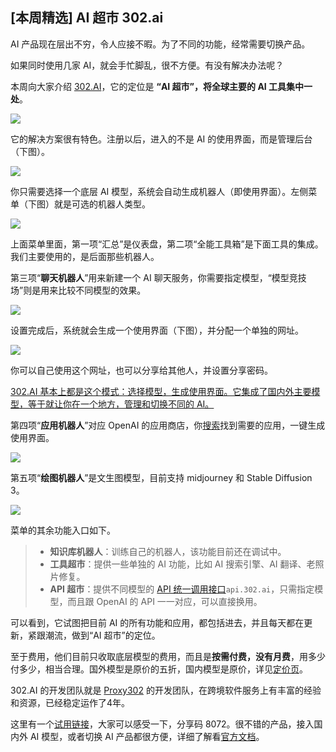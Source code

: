 ## [本周精选] AI 超市 302.ai

AI 产品现在层出不穷，令人应接不暇。为了不同的功能，经常需要切换产品。

如果同时使用几家 AI，就会手忙脚乱，很不方便。有没有解决办法呢？

本周向大家介绍 [302.AI](https://302.ai/)，它的定位是 **“AI 超市”，将全球主要的 AI 工具集中一处**。

![](https://cdn.beekka.com/blogimg/asset/202407/bg2024070801.webp)

它的解决方案很有特色。注册以后，进入的不是 AI 的使用界面，而是管理后台（下图）。

![](https://cdn.beekka.com/blogimg/asset/202407/bg2024070802.webp)

你只需要选择一个底层 AI 模型，系统会自动生成机器人（即使用界面）。左侧菜单（下图）就是可选的机器人类型。

![](https://cdn.beekka.com/blogimg/asset/202407/bg2024070803.webp)

上面菜单里面，第一项“汇总”是仪表盘，第二项“全能工具箱”是下面工具的集成。我们主要使用的，是后面那些机器人。

第三项“**聊天机器人**”用来新建一个 AI 聊天服务，你需要指定模型，“模型竞技场”则是用来比较不同模型的效果。

![](https://cdn.beekka.com/blogimg/asset/202407/bg2024070804.webp)

设置完成后，系统就会生成一个使用界面（下图），并分配一个单独的网址。

![](https://cdn.beekka.com/blogimg/asset/202407/bg2024070806.webp)

你可以自己使用这个网址，也可以分享给其他人，并设置分享密码。

<u>[302.AI](https://302.ai/) 基本上都是这个模式：选择模型，生成使用界面。它集成了国内外主要模型，等于就让你在一个地方，管理和切换不同的 AI。</u>

第四项“**应用机器人**”对应 OpenAI 的应用商店，你[搜索](https://gpts.302.ai/)找到需要的应用，一键生成使用界面。

![](https://cdn.beekka.com/blogimg/asset/202407/bg2024070808.webp)

第五项“**绘图机器人**”是文生图模型，目前支持 midjourney 和 Stable Diffusion 3。

![](https://cdn.beekka.com/blogimg/asset/202407/bg2024070807.webp)

菜单的其余功能入口如下。

> - **知识库机器人**：训练自己的机器人，该功能目前还在调试中。
> - **工具超市**：提供一些单独的 AI 功能，比如 AI 搜索引擎、AI 翻译、老照片修复。
> - **API 超市**：提供不同模型的 [API 统一调用接口](https://apifox.com/apidoc/project-4012774)`api.302.ai`，只需指定模型，而且跟 OpenAI 的 API 一一对应，可以直接换用。

可以看到，它试图把目前 AI 的所有功能和应用，都包括进去，并且每天都在更新，紧跟潮流，做到“AI 超市”的定位。

至于费用，他们目前只收取底层模型的费用，而且是**按需付费，没有月费**，用多少付多少，相当合理。国外模型是原价的五折，国内模型是原价，详见[定价页](https://302.ai/pricing_robot/)。

302.AI 的开发团队就是 [Proxy302](https://www.proxy302.com/) 的开发团队，在跨境软件服务上有丰富的经验和资源，已经稳定运作了4年。

这里有一个[试用链接](https://yifeng-all.tools302.com?region=1&confirm=true&pwd=8072)，大家可以感受一下，分享码 8072。很不错的产品，接入国内外 AI 模型，或者切换 AI 产品都很方便，详细了解看[官方文档](https://help.302.ai/docs/302-AI-wu-fen-zhong-shang-shou-jiao-cheng)。
